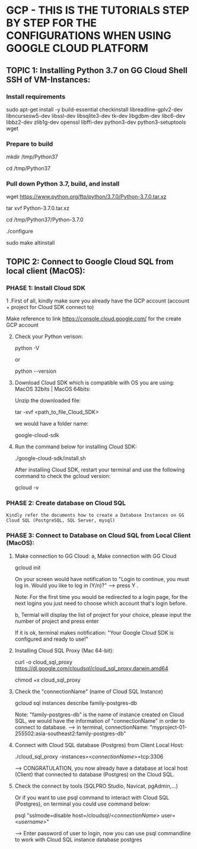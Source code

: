# GCP - THIS IS THE TUTORIALS STEP BY STEP FOR THE CONFIGURATIONS WHEN USING GOOGLE CLOUD PLATFORM 

## TOPIC 1: Installing Python 3.7 on GG Cloud Shell SSH of VM-Instances:
### Install requirements

sudo apt-get install -y build-essential checkinstall libreadline-gplv2-dev libncursesw5-dev libssl-dev libsqlite3-dev tk-dev libgdbm-dev libc6-dev libbz2-dev zlib1g-dev openssl libffi-dev python3-dev python3-setuptools wget 

### Prepare to build

mkdir /tmp/Python37

cd /tmp/Python37

### Pull down Python 3.7, build, and install

wget https://www.python.org/ftp/python/3.7.0/Python-3.7.0.tar.xz

tar xvf Python-3.7.0.tar.xz

cd /tmp/Python37/Python-3.7.0

./configure

sudo make altinstall



## TOPIC 2: Connect to Google Cloud SQL from local client (MacOS):
### PHASE 1: Install Cloud SDK
1 .First of all, kindly make sure you already have the GCP account (account + project for Cloud SDK connect to)

  Make reference to link https://console.cloud.google.com/ for the create GCP account

2. Check your Python verison: 

    python -V 
    
    or 
    
    python --version

3. Download Cloud SDK which is compatible with OS you are using: MacOS 32bits | MacOS 64bits:

    Unzip the downloaded file: 
    
    tar -xvf <path_to_file_Cloud_SDK>
  
    we would have a folder name: 
    
    google-cloud-sdk 
 
4. Run the command below for installing Cloud SDK:

    ./google-cloud-sdk/install.sh
    
    After installing Cloud SDK, restart your terminal and use the following command to check the gcloud version: 
    
    gcloud -v
    
### PHASE 2: Create database on Cloud SQL
    Kindly refer the documents how to create a Database Instances on GG Cloud SQL (PostgreSQL, SQL Server, mysql)
    
### PHASE 3: Connect to Database on Cloud SQL from Local Client (MacOS):

1. Make connection to GG Cloud:
   a, Make connection with GG Cloud 
   
    gcloud init

    On your screen would have notification to "Login to continue, you must log in. Would you like to log in (Y/n)?" --> press Y . 
  
    Note: For the first time you would be redirected to a login page, for the next logins you just need to choose which account that's login before.
  
    b, Termial will display the list of project for your choice, please input the number of project and press enter
  
    If it is ok, terminal makes notification: "Your Google Cloud SDK is configured and ready to use!"

2. Installing Cloud SQL Proxy (Mac 64-bit):

    curl -o cloud_sql_proxy https://dl.google.com/cloudsql/cloud_sql_proxy.darwin.amd64

    chmod +x cloud_sql_proxy
  
3. Check the "connectionName" (name of Cloud SQL Instance)

    gcloud sql instances describe family-postgres-db
    
    Note: "family-postgres-db" is the name of instance created on Cloud SQL, we would have the information of "connectionName" in order to connect to database.
      --> in terminal, connectionName: "myproject-01-255502:asia-southeast2:family-postgres-db"
    
4. Connect with Cloud SQL database (Postgres) from Client Local Host:

    ./cloud_sql_proxy -instances=<_connectionName_>=tcp:3306 
  
    --> CONGRATULATION, you now already have a database at local host (Client) that connected to database (Postgres) on the Cloud SQL.
  
5. Check the connect by tools (SQLPRO Studio, Navicat, pgAdmin,...)

    Or if you want to use psql command to interact with Cloud SQL (Postgres), on terminal you could use command below:
    
    psql "sslmode=disable host=/cloudsql/<_connectionName_> user=<_username_>"
    
    --> Enter password of user to login, now you can use psql commandline to work with Cloud SQL instance database postgres

  

